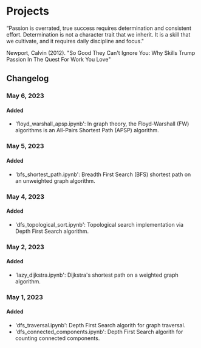 # Projects
“Passion is overrated, true success requires  determination and consistent effort.  Determination is not a character trait that we  inherit. It is a skill that we cultivate, and it  requires daily discipline and focus."

Newport, Calvin (2012). "So Good They Can't Ignore You: Why Skills Trump Passion In The Quest For Work You Love"



## Changelog

### May 6, 2023

#### Added
- 'floyd_warshall_apsp.ipynb': In graph theory, the Floyd-Warshall (FW) algorithms is an All-Pairs Shortest Path (APSP) algorithm.

### May 5, 2023

#### Added
- 'bfs_shortest_path.ipynb': Breadth First Search (BFS) shortest path on an unweighted graph algorithm.

### May 4, 2023

#### Added
- 'dfs_topological_sort.ipynb': Topological search implementation via Depth First Search algorithm.

### May 2, 2023

#### Added
- 'lazy_dijkstra.ipynb': Dijkstra's shortest path on a weighted graph algorithm.

### May 1, 2023

#### Added
- 'dfs_traversal.ipynb': Depth First Search algorith for graph traversal.
- 'dfs_connected_components.ipynb': Depth First Search algorith for counting connected components.
